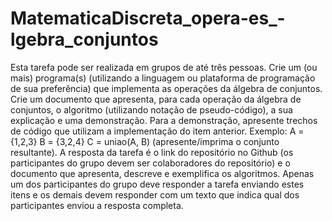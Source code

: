 # MatematicaDiscreta_opera-es_-lgebra_conjuntos
Esta tarefa pode ser realizada em grupos de até três pessoas.  Crie um (ou mais) programa(s) (utilizando a linguagem ou plataforma de programação de sua preferência) que implementa as operações da álgebra de conjuntos.  Crie um documento que apresenta, para cada operação da álgebra de conjuntos, o algoritmo (utilizando notação de pseudo-código), a sua explicação e uma demonstração. Para a demonstração, apresente trechos de código que utilizam a implementação do item anterior. Exemplo:  A = {1,2,3} B = {3,2,4} C = uniao(A, B)  (apresente/imprima o conjunto resultante).  A resposta da tarefa é o link do repositório no Github (os participantes do grupo devem ser colaboradores do repositório) e o documento que apresenta, descreve e exemplifica os algoritmos. Apenas um dos participantes do grupo deve responder a tarefa enviando estes itens e os demais devem responder com um texto que indica qual dos participantes enviou a resposta completa.
